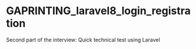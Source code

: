 # GAPRINTING_laravel8_login_registration
 Second part of the interview: Quick technical test using Laravel
